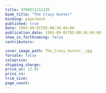 ```yaml
---
title: 9780811212335
book_title: "The Crazy Hunter"
binding: paperback
published: true
date: 1993-09-01T05:00:36-04:00
publication_date: 1993-09-01T05:00:36-04:00
show_in_forthcoming: false
contributors:

cover_image_path: The_Crazy_Hunter_.jpg
forsale: false
saleprice:
shipping_charge:
price_us: 12.95
price_cn:
trim_size:
page_count:
---
```


